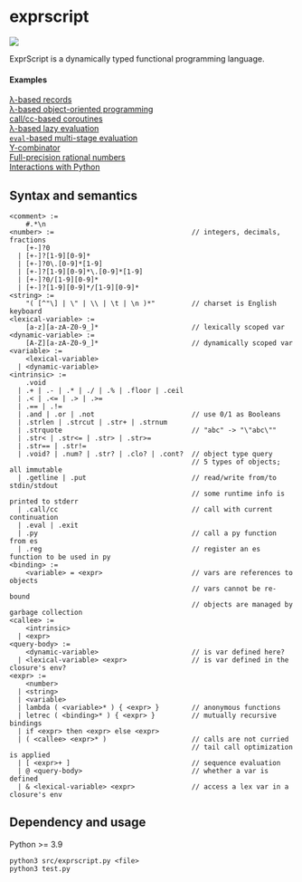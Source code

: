 # exprscript

![](https://github.com/sdingcn/expr/actions/workflows/auto-test.yml/badge.svg)

ExprScript is a dynamically typed functional programming language.

#### Examples

[&lambda;-based records](test/binary-tree.expr)\
[&lambda;-based object-oriented programming](test/oop.expr)\
[call/cc-based coroutines](test/coroutines.expr)\
[&lambda;-based lazy evaluation](test/lazy-evaluation.expr)\
[`eval`-based multi-stage evaluation](test/multi-stage.expr)\
[Y-combinator](exprscript/test/y-combinator.expr)\
[Full-precision rational numbers](test/average.expr)\
[Interactions with Python](src/interaction-examples.py)

## Syntax and semantics

```
<comment> :=
    #.*\n
<number> :=                                  // integers, decimals, fractions
    [+-]?0
  | [+-]?[1-9][0-9]*
  | [+-]?0\.[0-9]*[1-9]
  | [+-]?[1-9][0-9]*\.[0-9]*[1-9]
  | [+-]?0/[1-9][0-9]*
  | [+-]?[1-9][0-9]*/[1-9][0-9]*
<string> :=
    "( [^"\] | \" | \\ | \t | \n )*"         // charset is English keyboard
<lexical-variable> :=
    [a-z][a-zA-Z0-9_]*                       // lexically scoped var
<dynamic-variable> :=
    [A-Z][a-zA-Z0-9_]*                       // dynamically scoped var
<variable> :=
    <lexical-variable>
  | <dynamic-variable>
<intrinsic> :=
    .void
  | .+ | .- | .* | ./ | .% | .floor | .ceil
  | .< | .<= | .> | .>=
  | .== | .!=
  | .and | .or | .not                        // use 0/1 as Booleans
  | .strlen | .strcut | .str+ | .strnum
  | .strquote                                // "abc" -> "\"abc\""
  | .str< | .str<= | .str> | .str>=
  | .str== | .str!=
  | .void? | .num? | .str? | .clo? | .cont?  // object type query
                                             // 5 types of objects; all immutable
  | .getline | .put                          // read/write from/to stdin/stdout
                                             // some runtime info is printed to stderr
  | .call/cc                                 // call with current continuation
  | .eval | .exit
  | .py                                      // call a py function from es
  | .reg                                     // register an es function to be used in py
<binding> :=
    <variable> = <expr>                      // vars are references to objects
                                             // vars cannot be re-bound
                                             // objects are managed by garbage collection
<callee> :=
    <intrinsic>
  | <expr>
<query-body> :=
    <dynamic-variable>                       // is var defined here?
  | <lexical-variable> <expr>                // is var defined in the closure's env?
<expr> :=
    <number>
  | <string>
  | <variable>
  | lambda ( <variable>* ) { <expr> }        // anonymous functions
  | letrec ( <binding>* ) { <expr> }         // mutually recursive bindings
  | if <expr> then <expr> else <expr>
  | ( <callee> <expr>* )                     // calls are not curried
                                             // tail call optimization is applied
  | [ <expr>+ ]                              // sequence evaluation
  | @ <query-body>                           // whether a var is defined
  | & <lexical-variable> <expr>              // access a lex var in a closure's env
```

## Dependency and usage

Python >= 3.9

```
python3 src/exprscript.py <file>
python3 test.py
```
